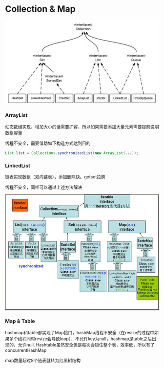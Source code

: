 # Collection & Map

![](../.gitbook/assets/image%20%283%29.png)

### ArrayList

动态数组实现，增加大小的话需要扩容，所以如果需要添加大量元素需要提前说明数组容量

线程不安全，需要借助如下构造方式达到目的

```java
List list = Collections.synchronizedList(new ArrayList(...));
```

### LinkedList

链表实现数组（双向链表），添加删除快。getset拉胯

线程不安全，同样可以通过上述方法解决

![](../.gitbook/assets/image%20%284%29.png)

### Map & Table

hashmap和table都实现了Map接口，hashMap线程不安全（在resize的过程中如果多个线程同时resize会导致loop），不允许key为null，hashmap是table之后出现的，允许null. Hashtable虽然安全但是每次会锁住整个表，效率低，所以有了concurrentHashMap

map数量超过8个链表就转为红黑树结构

